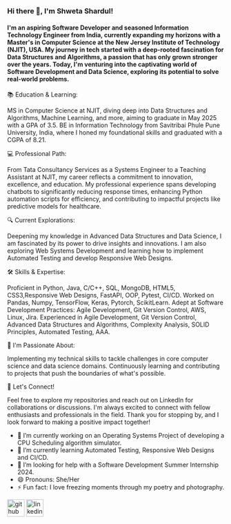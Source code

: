 ### Hi there 👋, I'm Shweta Shardul!
#### I'm an aspiring Software Developer and seasoned Information Technology Engineer from India, currently expanding my horizons with a Master's in Computer Science at the New Jersey Institute of Technology (NJIT), USA. My journey in tech started with a deep-rooted fascination for Data Structures and Algorithms, a passion that has only grown stronger over the years. Today, I'm venturing into the captivating world of Software Development and Data Science, exploring its potential to solve real-world problems.

📚 Education & Learning:

MS in Computer Science at NJIT, diving deep into Data Structures and Algorithms, Machine Learning, and more, aiming to graduate in May 2025 with a GPA of 3.5.
BE in Information Technology from Savitribai Phule Pune University, India, where I honed my foundational skills and graduated with a CGPA of 8.21.

💻 Professional Path:

From Tata Consultancy Services as a Systems Engineer to a Teaching Assistant at NJIT, my career reflects a commitment to innovation, excellence, and education.
My professional experience spans developing chatbots to significantly reducing response times, enhancing Python automation scripts for efficiency, and contributing to impactful projects like predictive models for healthcare.

🔍 Current Explorations:

Deepening my knowledge in Advanced Data Structures and Data Science, I am fascinated by its power to drive insights and innovations. I am also exploring Web Systems Development and learning how to implement Automated Testing and develop Responsive Web Designs. 

🛠 Skills & Expertise:

Proficient in Python, Java, C/C++,  SQL, MongoDB, HTML5, CSS3,Responsive Web Designs, FastAPI, OOP, Pytest, CI/CD.
Worked on Pandas, Numpy, TensorFlow, Keras, Pytorch, ScikitLearn.
Adept at Software Development Practices: Agile Development, Git Version Control, AWS, Linux, Jira.
Experienced in Agile Development, Git Version Control, Advanced Data Structures and Algorithms, Complexity Analysis, SOLID Principles, Automated Testing, AAA.

🌱 I'm Passionate About:

Implementing my technical skills to tackle challenges in core computer science and data science domains.
Continuously learning and contributing to projects that push the boundaries of what's possible.

🌟 Let's Connect!

Feel free to explore my repositories and reach out on LinkedIn for collaborations or discussions. I'm always excited to connect with fellow enthusiasts and professionals in the field.
Thank you for stopping by, and I look forward to making a positive impact together!

- 🔭 I’m currently working on an Operating Systems Project of developing a CPU Scheduling algorithm simulator.  
- 🌱 I’m currently learning Automated Testing, Responsive Web Designs and CI/CD. 
- 🤔 I’m looking for help with a Software Development Summer Internship 2024. 
- 😄 Pronouns: She/Her 
- ⚡ Fun fact: I love freezing moments through my poetry and photography. 


[<img src='https://cdn.jsdelivr.net/npm/simple-icons@3.0.1/icons/github.svg' alt='github' height='40'>](https://github.com/https://github.com/shwetashardul)  [<img src='https://cdn.jsdelivr.net/npm/simple-icons@3.0.1/icons/linkedin.svg' alt='linkedin' height='40'>](https://www.linkedin.com/in/https://www.linkedin.com/in/shweta-v-shardul//)  

